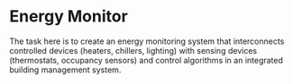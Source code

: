 # Energy Monitor

The task here is to create an energy monitoring system that
interconnects controlled devices (heaters, chillers, lighting) with
sensing devices (thermostats, occupancy sensors) and control
algorithms in an integrated building management system.

